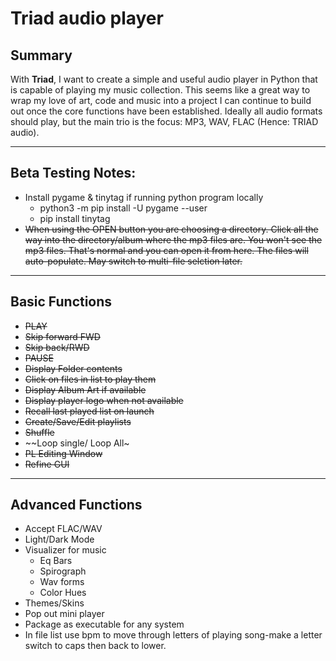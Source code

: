 # Triad audio player

## Summary
With **Triad**, I want to create a simple and useful audio player in Python that is capable of playing my music collection. This seems like a great way to wrap my love of art, code and music into a project I can continue to build out once the core functions have been established. Ideally all audio formats should play, but the main trio is the focus: MP3, WAV, FLAC (Hence: TRIAD audio).

---

## Beta Testing Notes:
* Install pygame & tinytag if running python program locally
   - python3 -m pip install -U pygame --user
   - pip install tinytag 
* ~~When using the OPEN button you are choosing a directory. Click all the way into the directory/album where the mp3 files are. You won't see the mp3 files. That's normal and you can open it from here. The files will auto-populate. May switch to multi-file selction later.~~

---

## Basic Functions 

* ~~PLAY~~
* ~~Skip forward FWD~~
* ~~Skip back/RWD~~
* ~~PAUSE~~
* ~~Display Folder contents~~
* ~~Click on files in list to play them~~
* ~~Display Album Art if available~~
* ~~Display player logo when not available~~
* ~~Recall last played list on launch~~
* ~~Create/Save/Edit playlists~~
* ~~Shuffle~~
* ~~Loop single/ Loop All~
* ~~PL Editing Window~~
* ~~Refine GUI~~

---

## Advanced Functions
* Accept FLAC/WAV
* Light/Dark Mode
* Visualizer for music
    * Eq Bars
    * Spirograph
    * Wav forms
    * Color Hues
* Themes/Skins
* Pop out mini player
* Package as executable for any system
* In file list use bpm to move through letters of playing song-make a letter switch to caps then back to lower.

